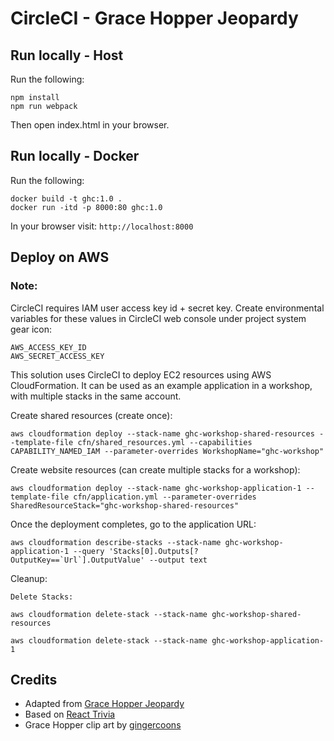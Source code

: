 # CircleCI - Grace Hopper Jeopardy

## Run locally - Host

Run the following:

    npm install
    npm run webpack

Then open index.html in your browser.

## Run locally - Docker

Run the following:

    docker build -t ghc:1.0 .
    docker run -itd -p 8000:80 ghc:1.0

In your browser visit: ```http://localhost:8000```

## Deploy on AWS

### Note: 
CircleCI requires IAM user access key id + secret key. Create environmental variables for these values in CircleCI web console under project system gear icon:

    AWS_ACCESS_KEY_ID
    AWS_SECRET_ACCESS_KEY

This solution uses CircleCI to deploy EC2 resources using AWS CloudFormation.  It can be used as an example application in a workshop, with multiple stacks in the same account.

Create shared resources (create once):
```
aws cloudformation deploy --stack-name ghc-workshop-shared-resources --template-file cfn/shared_resources.yml --capabilities CAPABILITY_NAMED_IAM --parameter-overrides WorkshopName="ghc-workshop"
```

Create website resources (can create multiple stacks for a workshop):
```
aws cloudformation deploy --stack-name ghc-workshop-application-1 --template-file cfn/application.yml --parameter-overrides SharedResourceStack="ghc-workshop-shared-resources"
```

Once the deployment completes, go to the application URL:
```
aws cloudformation describe-stacks --stack-name ghc-workshop-application-1 --query 'Stacks[0].Outputs[?OutputKey==`Url`].OutputValue' --output text
```

Cleanup:
```
Delete Stacks:

aws cloudformation delete-stack --stack-name ghc-workshop-shared-resources

aws cloudformation delete-stack --stack-name ghc-workshop-application-1
```

## Credits
* Adapted from [Grace Hopper Jeopardy](https://github.com/clareliguori/grace-hopper-jeopardy)
* Based on [React Trivia](https://github.com/ccoenraets/react-trivia)
* Grace Hopper clip art by [gingercoons](https://openclipart.org/detail/137533/grace-hopper)

